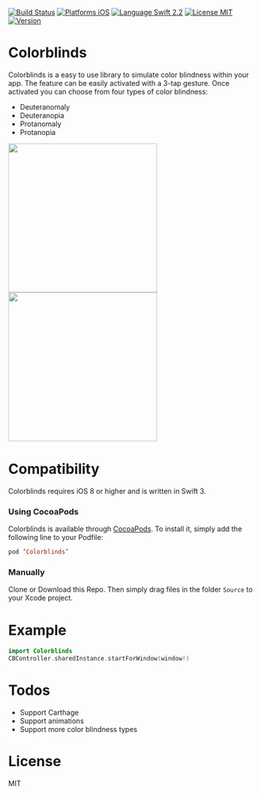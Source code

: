 [![Build Status](https://travis-ci.org/jordidekock/Colorblinds.svg?branch=master)](https://travis-ci.org/jordidekock/Colorblinds)
[![Platforms iOS](https://img.shields.io/badge/Platforms-iOS-lightgray.svg?style=flat)](http://www.apple.com)
[![Language Swift 2.2](https://img.shields.io/badge/Language-Swift%202.2-orange.svg?style=flat)](https://swift.org)
[![License MIT](https://img.shields.io/badge/license-MIT-blue.svg?style=flat)](https://github.com/jordidekock/Colorblinds/LICENSE)
[![Version](https://img.shields.io/cocoapods/v/Colorblinds.svg?style=flat)](http://cocoadocs.org/docsets/Colorblinds)

# Colorblinds
Colorblinds is a easy to use library to simulate color blindness within your app. The feature can be easily activated with a 3-tap gesture. Once activated you can choose from four types of color blindness:

- Deuteranomaly
- Deuteranopia
- Protanomaly
- Protanopia
 
<img src="https://github.com/jordidekock/Colorblinds/blob/master/screen1.PNG" width="300">
<img src="https://github.com/jordidekock/Colorblinds/blob/master/screen2.PNG" width="300">

# Compatibility
Colorblinds requires iOS 8 or higher and is written in Swift 3.

### Using CocoaPods
Colorblinds is available through [CocoaPods](http://cocoapods.org). To install
it, simply add the following line to your Podfile:

```ruby
pod ‘Colorblinds’
```

### Manually
Clone or Download this Repo. Then simply drag files in the folder ```Source``` to your Xcode project.


# Example
```Swift
import Colorblinds
CBController.sharedInstance.startForWindow(window!)
```

# Todos
 - Support Carthage
 - Support animations
 - Support more color blindness types
 
# License
MIT